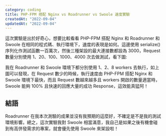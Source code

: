 ```yaml
---
category: coding
title: PHP-FPM 搭配 Nginx vs Roadrunner vs Swoole 速度實驗
createdAt: "2022-09-04"
updatedAt: "2022-09-04"
---
```


這次實驗是出於好奇心，想要比較看看 PHP-FPM 搭配 Nginx 和 Roadrunner 和 Swoole 在相同的程式碼、執行環境下，速度的表現是如何。這邊使用 serialize() 序列化作測試函數一百萬次，然後三種架設的最大連接數都設為 3000，Request 數量分別使用 1、20、100、1000、4000 次去做測試，看下圖:

<markdown-img src="articles/php-fpm-nginx-roadrunner-swoole-speed-test-1.png"></markdown-img>

我在 Roadrunner 和 Swoole 環境下都分別使用 1、2、8 workers 去執行，如上圖可以發現，在 Request 數少的時候，執行速度由 PHP-FPM 搭配 Nginx 和 Swoole 環境下最快，而且 Request 數越來越多且 workers 開啟的數量適當時，Swoole 能夠 100% 且快速的回應大量的成功 Response，這效能真猛阿！

## 結語
Roadrunner 在我本次測驗的成果並沒有我預期的這麼好，不確定是不是我的測試環境影響。總之，這次實驗我對 Swoole 相當滿意，我自己是如果之後有機會碰到有高併發需求的專案，就會優先使用 Swoole 來架設啦！
